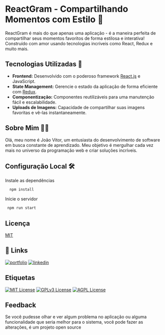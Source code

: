# ReactGram - Compartilhando Momentos com Estilo 📸

ReactGram é mais do que apenas uma aplicação - é a maneira perfeita de compartilhar seus momentos favoritos de forma estilosa e interativa! Construído com amor usando tecnologias incríveis como React, Redux e muito mais.

## Tecnologias Utilizadas 🚀

- **Frontend:** Desenvolvido com o poderoso framework [React.js](https://reactjs.org/) e JavaScript.
- **State Management:** Gerencie o estado da aplicação de forma eficiente com [Redux](https://redux.js.org/).
- **Componentização:** Componentes reutilizáveis para uma manutenção fácil e escalabilidade.
- **Uploads de Imagens:** Capacidade de compartilhar suas imagens favoritas e vê-las instantaneamente.

## Sobre Mim 👨‍💻

Olá, meu nome é João Vitor, um entusiasta do desenvolvimento de software em busca constante de aprendizado. Meu objetivo é mergulhar cada vez mais no universo da programação web e criar soluções incríveis.

## Configuração Local 🛠️

Instale as dependências

```bash
  npm install 
```

Inicie o servidor

```bash
 npm run start
```


## Licença

[MIT](https://choosealicense.com/licenses/mit/)


## 🔗 Links
[![portfolio](https://img.shields.io/badge/my_portfolio-000?style=for-the-badge&logo=ko-fi&logoColor=white)](https://github.com/JoaoVitor2022dev)
[![linkedin](https://img.shields.io/badge/linkedin-0A66C2?style=for-the-badge&logo=linkedin&logoColor=white)](https://www.linkedin.com/in/joao-vitor-5594aa220/)



## Etiquetas

[![MIT License](https://img.shields.io/badge/License-MIT-green.svg)](https://choosealicense.com/licenses/mit/)
[![GPLv3 License](https://img.shields.io/badge/License-GPL%20v3-yellow.svg)](https://opensource.org/licenses/)
[![AGPL License](https://img.shields.io/badge/license-AGPL-blue.svg)](http://www.gnu.org/licenses/agpl-3.0)


## Feedback

Se você pudesse olhar e ver algum problema no aplicação ou alguma funcionalidade que seria melhor para o sistema, você pode fazer as alterações, é um projeto open source


